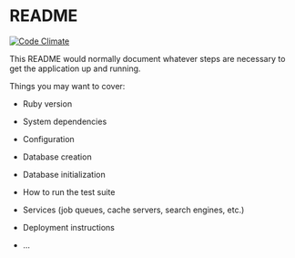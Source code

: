 # README

[![Code Climate](https://codeclimate.com/repos/585546df7ff45f00530022c4/badges/b135424ec8798c2cc350/gpa.svg)](https://codeclimate.com/repos/585546df7ff45f00530022c4/feed)

This README would normally document whatever steps are necessary to get the
application up and running.

Things you may want to cover:

* Ruby version

* System dependencies

* Configuration

* Database creation

* Database initialization

* How to run the test suite

* Services (job queues, cache servers, search engines, etc.)

* Deployment instructions

* ...
